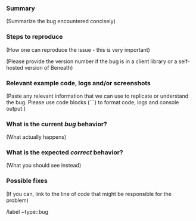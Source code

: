 <!---
Please read this!

Before opening a new issue, make sure to search for keywords in the issues
filtered by the "type::bug" label:

- https://gitlab.com/beneath-org/beneath/issues?label_name%5B%5D=type%3A%3Abug

and verify the issue you're about to submit isn't a duplicate.
--->

### Summary

(Summarize the bug encountered concisely)

### Steps to reproduce

(How one can reproduce the issue - this is very important)

(Please provide the version number if the bug is in a client library or a self-hosted version of Beneath)

### Relevant example code, logs and/or screenshots

(Paste any relevant information that we can use to replicate or understand the bug. Please use code blocks (```) to format code, logs and console output.)

### What is the current *bug* behavior?

(What actually happens)

### What is the expected *correct* behavior?

(What you should see instead)

### Possible fixes

(If you can, link to the line of code that might be responsible for the problem)

/label ~type::bug
